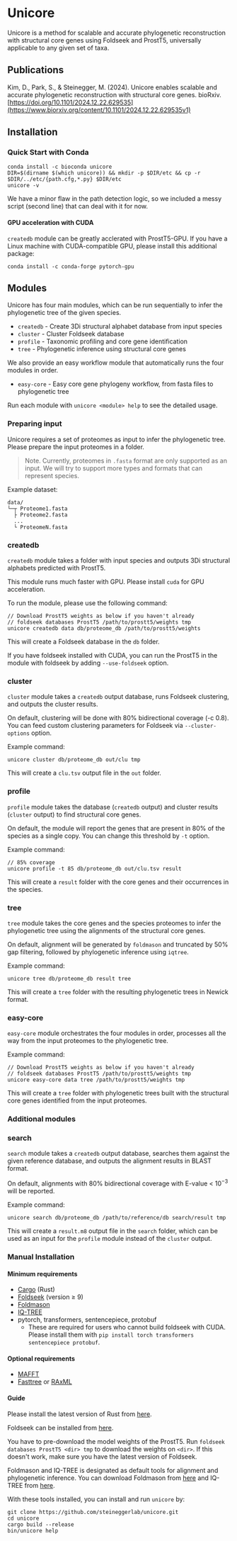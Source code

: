 # Unicore
Unicore is a method for scalable and accurate phylogenetic reconstruction with structural core genes using Foldseek and ProstT5, universally applicable to any given set of taxa.

## Publications
Kim, D., Park, S., & Steinegger, M. (2024). Unicore enables scalable and accurate phylogenetic reconstruction with structural core genes. bioRxiv. [https://doi.org/10.1101/2024.12.22.629535](https://www.biorxiv.org/content/10.1101/2024.12.22.629535v1)

## Installation
### Quick Start with Conda
```
conda install -c bioconda unicore
DIR=$(dirname $(which unicore)) && mkdir -p $DIR/etc && cp -r $DIR/../etc/{path.cfg,*.py} $DIR/etc
unicore -v
```
We have a minor flaw in the path detection logic, so we included a messy script (second line) that can deal with it for now.

#### GPU acceleration with CUDA
`createdb` module can be greatly acclerated with ProstT5-GPU.
If you have a Linux machine with CUDA-compatible GPU, please install this additional package:
```
conda install -c conda-forge pytorch-gpu
```


## Modules
Unicore has four main modules, which can be run sequentially to infer the phylogenetic tree of the given species.
* `createdb` - Create 3Di structural alphabet database from input species
* `cluster` - Cluster Foldseek database
* `profile` - Taxonomic profiling and core gene identification
* `tree` - Phylogenetic inference using structural core genes

We also provide an easy workflow module that automatically runs the four modules in order.
* `easy-core` - Easy core gene phylogeny workflow, from fasta files to phylogenetic tree

Run each module with `unicore <module> help` to see the detailed usage.

### Preparing input
Unicore requires a set of proteomes as input to infer the phylogenetic tree. Please prepare the input proteomes in a folder.

> Note. Currently, proteomes in `.fasta` format are only supported as an input. We will try to support more types and formats that can represent species.

Example dataset:
```
data/
└─┬ Proteome1.fasta
  ├ Proteome2.fasta
  ...
  └ ProteomeN.fasta

```

### createdb
`createdb` module takes a folder with input species and outputs 3Di structural alphabets predicted with ProstT5.

This module runs much faster with GPU. Please install `cuda` for GPU acceleration.

To run the module, please use the following command:
```
// Download ProstT5 weights as below if you haven't already
// foldseek databases ProstT5 /path/to/prostt5/weights tmp
unicore createdb data db/proteome_db /path/to/prostt5/weights
```
This will create a Foldseek database in the `db` folder.

If you have foldseek installed with CUDA, you can run the ProstT5 in the module with foldseek by adding `--use-foldseek` option.

### cluster
`cluster` module takes a `createdb` output database, runs Foldseek clustering, and outputs the cluster results.

On default, clustering will be done with 80% bidirectional coverage (-c 0.8).<br>
You can feed custom clustering parameters for Foldseek via `--cluster-options` option.

Example command:
```
unicore cluster db/proteome_db out/clu tmp
```
This will create a `clu.tsv` output file in the `out` folder.

### profile
`profile` module takes the database (`createdb` output) and cluster results (`cluster` output) to find structural core genes.

On default, the module will report the genes that are present in 80% of the species as a single copy. You can change this threshold by `-t` option.

Example command:
```
// 85% coverage
unicore profile -t 85 db/proteome_db out/clu.tsv result
```
This will create a `result` folder with the core genes and their occurrences in the species.

### tree
`tree` module takes the core genes and the species proteomes to infer the phylogenetic tree using the alignments of the structural core genes.

On default, alignment will be generated by `foldmason` and truncated by 50% gap filtering, followed by phylogenetic inference using `iqtree`.

Example command:
```
unicore tree db/proteome_db result tree
```

This will create a `tree` folder with the resulting phylogenetic trees in Newick format.

### easy-core
`easy-core` module orchestrates the four modules in order, processes all the way from the input proteomes to the phylogenetic tree.

Example command:
```
// Download ProstT5 weights as below if you haven't already
// foldseek databases ProstT5 /path/to/prostt5/weights tmp
unicore easy-core data tree /path/to/prostt5/weights tmp
```

This will create a `tree` folder with phylogenetic trees built with the structural core genes identified from the input proteomes.

### Additional modules
### search
`search` module takes a `createdb` output database, searches them against the given reference database, and outputs the alignment results in BLAST format.

On default, alignments with 80% bidirectional coverage with E-value < $10^{-3}$ will be reported.

Example command:
```
unicore search db/proteome_db /path/to/reference/db search/result tmp
```
This will create a `result.m8` output file in the `search` folder, which can be used as an input for the `profile` module instead of the `cluster` output.

### Manual Installation
#### Minimum requirements
* [Cargo](https://www.rust-lang.org/tools/install) (Rust)
* [Foldseek](https://foldseek.com) (version ≥ 9)
* [Foldmason](https://foldmason.foldseek.com)
* [IQ-TREE](http://www.iqtree.org/)
* pytorch, transformers, sentencepiece, protobuf
  - These are required for users who cannot build foldseek with CUDA. Please install them with `pip install torch transformers sentencepiece protobuf`.
#### Optional requirements
* [MAFFT](https://mafft.cbrc.jp/alignment/software/)
* [Fasttree](http://www.microbesonline.org/fasttree/) or [RAxML](https://cme.h-its.org/exelixis/web/software/raxml/)

#### Guide
Please install the latest version of Rust from [here](https://www.rust-lang.org/tools/install).

Foldseek can be installed from [here](https://foldseek.com).

You have to pre-download the model weights of the ProstT5. Run `foldseek databases ProstT5 <dir> tmp` to download the weights on `<dir>`. If this doesn't work, make sure you have the latest version of Foldseek.

Foldmason and IQ-TREE is designated as default tools for alignment and phylogenetic inference. You can download Foldmason from [here](https://foldmason.foldseek.com) and IQ-TREE from [here](http://www.iqtree.org/).

With these tools installed, you can install and run `unicore` by:
```
git clone https://github.com/steineggerlab/unicore.git
cd unicore
cargo build --release
bin/unicore help
```